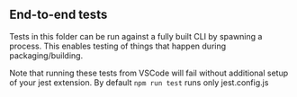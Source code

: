 ## End-to-end tests

Tests in this folder can be run against a fully built CLI by spawning a process. This enables testing of things that happen during packaging/building.

Note that running these tests from VSCode will fail without additional setup of your jest extension. By default `npm run test` runs only jest.config.js
